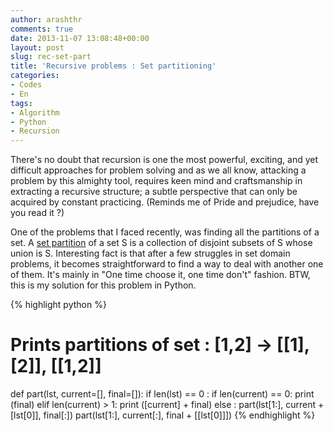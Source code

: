 ```yaml
---
author: arashthr
comments: true
date: 2013-11-07 13:08:48+00:00
layout: post
slug: rec-set-part
title: 'Recursive problems : Set partitioning'
categories:
- Codes
- En
tags:
- Algorithm
- Python
- Recursion
---
```


There's no doubt that recursion is one the most powerful, exciting, and yet difficult approaches for problem solving and as we all know, attacking a problem by this almighty tool, requires keen mind and craftsmanship in extracting a recursive structure; a subtle perspective that can only be acquired by constant practicing. (Reminds me of Pride and prejudice, have you read it ?)

One of the problems that I faced recently, was finding all the partitions of a set. A [set partition](http://mathworld.wolfram.com/SetPartition.html) of a set S is a collection of disjoint subsets of S whose union is S. Interesting fact is that after a few struggles in set domain problems, it becomes straightforward to find a way to deal with another one of them. It's mainly in "One time choose it, one time don't" fashion.
BTW, this is my solution for this problem in Python.

{% highlight python %}
# Prints partitions of set : [1,2] -> [[1],[2]], [[1,2]]
def part(lst, current=[], final=[]):
    if len(lst) == 0 :
        if len(current) == 0:
            print (final)
        elif len(current) > 1:
            print ([current] + final)
    else :
        part(lst[1:], current + [lst[0]], final[:])
        part(lst[1:], current[:], final + [[lst[0]]])
{% endhighlight %}
